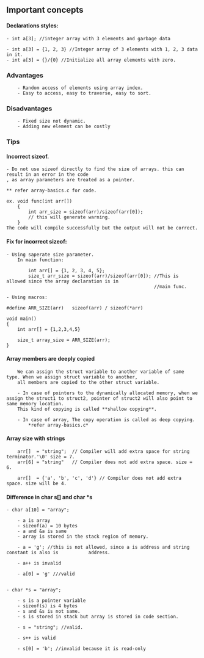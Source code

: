 ## Important concepts

#### Declarations styles:

    - int a[3]; //integer array with 3 elements and garbage data
    
    - int a[3] = {1, 2, 3} //Integer array of 3 elements with 1, 2, 3 data in it.
    - int a[3] = {}/{0} //Initialize all array elements with zero.

### Advantages

        - Random access of elements using array index.
        - Easy to access, easy to traverse, easy to sort.

### Disadvantages

        - Fixed size not dynamic.
        - Adding new element can be costly

### Tips

#### Incorrect sizeof.
    - Do not use sizeof directly to find the size of arrays. this can result in an error in the code
    , as array parameters are treated as a pointer.

    ** refer array-basics.c for code.

    ex. void func(int arr[])
        {
            int arr_size = sizeof(arr)/sizeof(arr[0]);
            // this will generate warning.
        }
    The code will compile successfully but the output will not be correct.

#### Fix for incorrect sizeof:

    - Using saperate size parameter.
        In main function:

            int arr[] = {1, 2, 3, 4, 5};
            size_t arr_size = sizeof(arr)/sizeof(arr[0]); //This is allowed since the array declaration is in 
                                                          //main func.
    
    - Using macros:

    #define ARR_SIZE(arr)   sizeof(arr) / sizeof(*arr) 

    void main()
    {
        int arr[] = {1,2,3,4,5}

        size_t array_size = ARR_SIZE(arr);
    }

#### Array members are deeply copied

        We can assign the struct variable to another variable of same type. When we assign struct variable to another, 
        all members are copied to the other struct variable.
        
        - In case of pointers to the dynamically allocated memory, when we assign the struct1 to struct2, pointer of struct2 will also point to same memory location.
        This kind of copying is called **shallow copying**.

        - In case of array, The copy operation is called as deep copying.
            *refer array-basics.c*
        
#### Array size with strings

        arr[]  = "string";  // Compiler will add extra space for string terminator.'\0' size = 7.
        arr[6] = "string"   // Compiler does not add extra space. size = 6.
        
        arr[]  = {'a', 'b', 'c', 'd'} // Compiler does not add extra space. size will be 4.

 #### Difference in char s[] and char *s

    - char a[10] = "array";

        - a is array
        - sizeof(a) = 10 bytes
        - a and &a is same
        - array is stored in the stack region of memory.
        
        - a = 'g'; //this is not allowed, since a is address and string constant is also is           address.

        - a++ is invalid

        - a[0] = 'g' ///valid


    - char *s = "array";
      
        - s is a pointer variable
        - sizeof(s) is 4 bytes
        - s and &s is not same.
        - s is stored in stack but array is stored in code section.

        - s = "string"; //valid.

        - s++ is valid

        - s[0] = 'b'; //invalid because it is read-only
